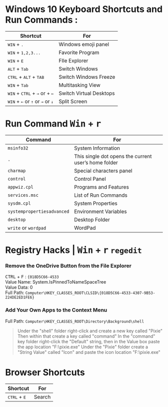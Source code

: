# Windows 10 Keyboard Shortcuts and Run Commands :

| Shortcut | For |
|-|-|
<kbd>WIN</kbd> + <kbd>.</kbd> | Windows emoji panel
<kbd>WIN</kbd> + <kbd>1,2,3...</kbd> | Favorite Program
<kbd>WIN</kbd> + <kbd>E</kbd> | FIle Explorer
<kbd>ALT</kbd> + <kbd>Tab</kbd> | Switch Windows
<kbd>CTRL</kbd> + <kbd>ALT</kbd> + <kbd>TAB</kbd> | Switch Windows Freeze
<kbd>WIN</kbd> + <kbd>Tab</kbd> | Multitasking View
<kbd>WIN</kbd> + <kbd>CTRL</kbd> + <kbd>→</kbd> or  + <kbd>←</kbd> | Switch Virtual Desktops
<kbd>WIN</kbd> + <kbd>←</kbd> or <kbd>↑</kbd> or <kbd>→</kbd> or <kbd>↓</kbd> | Split Screen


# Run Command <kbd>Win</kbd> + <kbd>r</kbd>

| Command | For |
|-|-|
| `msinfo32` | System Information
| `.` | This single dot opens the current user’s home folder
| `charmap` | Special characters panel
| `control` | Control Panel
| `appwiz.cpl` | Programs and Features
| `services.msc` | List of Run Commands
| `sysdm.cpl` | System Properties
| `systempropertiesadvanced` | Environment Variables
| `desktop` | Desktop Folder
| `write` or `wordpad` | WordPad

# Registry Hacks | <kbd>Win</kbd> + <kbd>r</kbd> `regedit`

### Remove the OneDrive Button from the File Explorer
<kbd>CTRL</kbd> + <kbd>F</kbd> : `{018D5C66-4533` <br>
Value Name: System.IsPinnedToNameSpaceTree <br>
Value Data: 0 <br>
Full Path: `Computer\HKEY_CLASSES_ROOT\CLSID\{018D5C66-4533-4307-9B53-224DE2ED1FE6}`

### Add Your Own Apps to the Context Menu
Full Path: `Computer\HKEY_CLASSES_ROOT\Directory\Background\shell`
> Under the "shell" folder right-click and create a new key called "Pixie"
> Then within that create a key called "command"
> In the "command" key folder right-click the "Default" string, then in the Value box paste the app location "F:\pixie.exe"
> Under the "Pixie" folder create a "String Value" called "Icon" and paste the icon location "F:\pixie.exe"

# Browser Shortcuts

| Shortcut | For |
|-|-|
<kbd>CTRL</kbd> + <kbd>E</kbd> | Search
